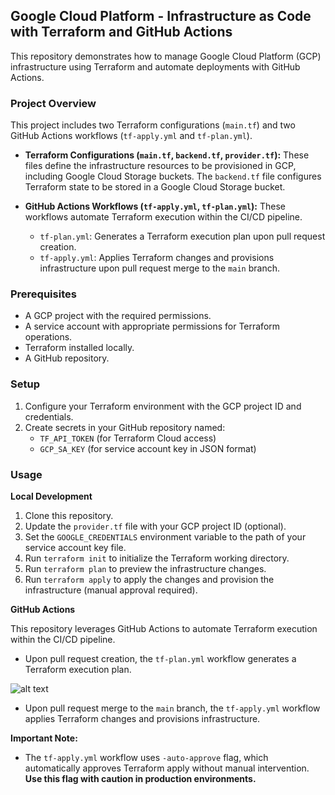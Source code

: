 ## Google Cloud Platform - Infrastructure as Code with Terraform and GitHub Actions

This repository demonstrates how to manage Google Cloud Platform (GCP) infrastructure using Terraform and automate deployments with GitHub Actions.

### Project Overview

This project includes two Terraform configurations (`main.tf`) and two GitHub Actions workflows (`tf-apply.yml` and `tf-plan.yml`).

- **Terraform Configurations (`main.tf`, `backend.tf`, `provider.tf`):** These files define the infrastructure resources to be provisioned in GCP, including Google Cloud Storage buckets. The `backend.tf` file configures Terraform state to be stored in a Google Cloud Storage bucket.

- **GitHub Actions Workflows (`tf-apply.yml`, `tf-plan.yml`):** These workflows automate Terraform execution within the CI/CD pipeline. 
    - `tf-plan.yml`: Generates a Terraform execution plan upon pull request creation.
    - `tf-apply.yml`: Applies Terraform changes and provisions infrastructure upon pull request merge to the `main` branch.

### Prerequisites

* A GCP project with the required permissions.
* A service account with appropriate permissions for Terraform operations.
* Terraform installed locally.
* A GitHub repository.

### Setup

1. Configure your Terraform environment with the GCP project ID and credentials. 
2. Create secrets in your GitHub repository named:
    - `TF_API_TOKEN` (for Terraform Cloud access)
    - `GCP_SA_KEY` (for service account key in JSON format)

### Usage

**Local Development**

1. Clone this repository.
2. Update the `provider.tf` file with your GCP project ID (optional).
3. Set the `GOOGLE_CREDENTIALS` environment variable to the path of your service account key file.
4. Run `terraform init` to initialize the Terraform working directory.
5. Run `terraform plan` to preview the infrastructure changes.
6. Run `terraform apply` to apply the changes and provision the infrastructure (manual approval required).

**GitHub Actions**

This repository leverages GitHub Actions to automate Terraform execution within the CI/CD pipeline.

- Upon pull request creation, the `tf-plan.yml` workflow generates a Terraform execution plan.

![alt text](<Screenshot 2024-03-12 at 8.30.36 AM-1.png>)

- Upon pull request merge to the `main` branch, the `tf-apply.yml` workflow applies Terraform changes and provisions infrastructure.

**Important Note:**

- The `tf-apply.yml` workflow uses `-auto-approve` flag, which automatically approves Terraform apply without manual intervention.  **Use this flag with caution in production environments.**
